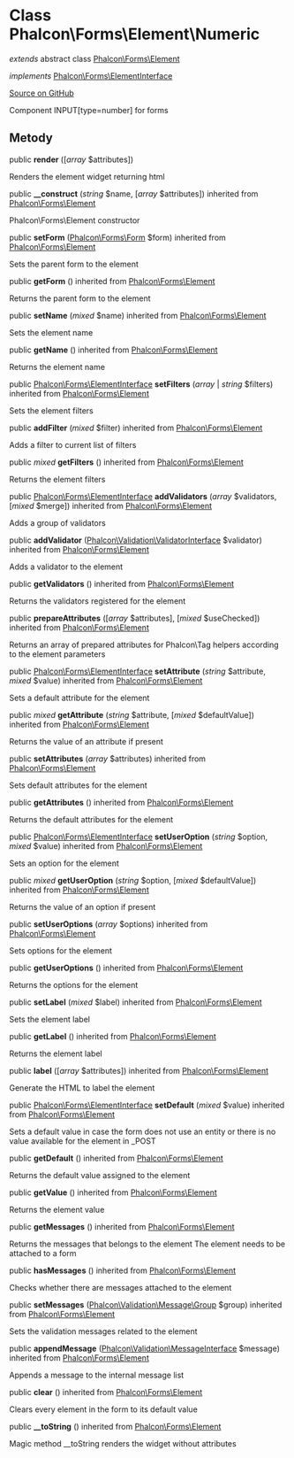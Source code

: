 # Class **Phalcon\\Forms\\Element\\Numeric**

*extends* abstract class [Phalcon\Forms\Element](/en/3.2/api/Phalcon_Forms_Element)

*implements* [Phalcon\Forms\ElementInterface](/en/3.2/api/Phalcon_Forms_ElementInterface)

<a href="https://github.com/phalcon/cphalcon/blob/master/phalcon/forms/element/numeric.zep" class="btn btn-default btn-sm">Source on GitHub</a>

Component INPUT[type=number] for forms

## Metody

public **render** ([*array* $attributes])

Renders the element widget returning html

public **__construct** (*string* $name, [*array* $attributes]) inherited from [Phalcon\Forms\Element](/en/3.2/api/Phalcon_Forms_Element)

Phalcon\\Forms\\Element constructor

public **setForm** ([Phalcon\Forms\Form](/en/3.2/api/Phalcon_Forms_Form) $form) inherited from [Phalcon\Forms\Element](/en/3.2/api/Phalcon_Forms_Element)

Sets the parent form to the element

public **getForm** () inherited from [Phalcon\Forms\Element](/en/3.2/api/Phalcon_Forms_Element)

Returns the parent form to the element

public **setName** (*mixed* $name) inherited from [Phalcon\Forms\Element](/en/3.2/api/Phalcon_Forms_Element)

Sets the element name

public **getName** () inherited from [Phalcon\Forms\Element](/en/3.2/api/Phalcon_Forms_Element)

Returns the element name

public [Phalcon\Forms\ElementInterface](/en/3.2/api/Phalcon_Forms_ElementInterface) **setFilters** (*array* | *string* $filters) inherited from [Phalcon\Forms\Element](/en/3.2/api/Phalcon_Forms_Element)

Sets the element filters

public **addFilter** (*mixed* $filter) inherited from [Phalcon\Forms\Element](/en/3.2/api/Phalcon_Forms_Element)

Adds a filter to current list of filters

public *mixed* **getFilters** () inherited from [Phalcon\Forms\Element](/en/3.2/api/Phalcon_Forms_Element)

Returns the element filters

public [Phalcon\Forms\ElementInterface](/en/3.2/api/Phalcon_Forms_ElementInterface) **addValidators** (*array* $validators, [*mixed* $merge]) inherited from [Phalcon\Forms\Element](/en/3.2/api/Phalcon_Forms_Element)

Adds a group of validators

public **addValidator** ([Phalcon\Validation\ValidatorInterface](/en/3.2/api/Phalcon_Validation_ValidatorInterface) $validator) inherited from [Phalcon\Forms\Element](/en/3.2/api/Phalcon_Forms_Element)

Adds a validator to the element

public **getValidators** () inherited from [Phalcon\Forms\Element](/en/3.2/api/Phalcon_Forms_Element)

Returns the validators registered for the element

public **prepareAttributes** ([*array* $attributes], [*mixed* $useChecked]) inherited from [Phalcon\Forms\Element](/en/3.2/api/Phalcon_Forms_Element)

Returns an array of prepared attributes for Phalcon\\Tag helpers according to the element parameters

public [Phalcon\Forms\ElementInterface](/en/3.2/api/Phalcon_Forms_ElementInterface) **setAttribute** (*string* $attribute, *mixed* $value) inherited from [Phalcon\Forms\Element](/en/3.2/api/Phalcon_Forms_Element)

Sets a default attribute for the element

public *mixed* **getAttribute** (*string* $attribute, [*mixed* $defaultValue]) inherited from [Phalcon\Forms\Element](/en/3.2/api/Phalcon_Forms_Element)

Returns the value of an attribute if present

public **setAttributes** (*array* $attributes) inherited from [Phalcon\Forms\Element](/en/3.2/api/Phalcon_Forms_Element)

Sets default attributes for the element

public **getAttributes** () inherited from [Phalcon\Forms\Element](/en/3.2/api/Phalcon_Forms_Element)

Returns the default attributes for the element

public [Phalcon\Forms\ElementInterface](/en/3.2/api/Phalcon_Forms_ElementInterface) **setUserOption** (*string* $option, *mixed* $value) inherited from [Phalcon\Forms\Element](/en/3.2/api/Phalcon_Forms_Element)

Sets an option for the element

public *mixed* **getUserOption** (*string* $option, [*mixed* $defaultValue]) inherited from [Phalcon\Forms\Element](/en/3.2/api/Phalcon_Forms_Element)

Returns the value of an option if present

public **setUserOptions** (*array* $options) inherited from [Phalcon\Forms\Element](/en/3.2/api/Phalcon_Forms_Element)

Sets options for the element

public **getUserOptions** () inherited from [Phalcon\Forms\Element](/en/3.2/api/Phalcon_Forms_Element)

Returns the options for the element

public **setLabel** (*mixed* $label) inherited from [Phalcon\Forms\Element](/en/3.2/api/Phalcon_Forms_Element)

Sets the element label

public **getLabel** () inherited from [Phalcon\Forms\Element](/en/3.2/api/Phalcon_Forms_Element)

Returns the element label

public **label** ([*array* $attributes]) inherited from [Phalcon\Forms\Element](/en/3.2/api/Phalcon_Forms_Element)

Generate the HTML to label the element

public [Phalcon\Forms\ElementInterface](/en/3.2/api/Phalcon_Forms_ElementInterface) **setDefault** (*mixed* $value) inherited from [Phalcon\Forms\Element](/en/3.2/api/Phalcon_Forms_Element)

Sets a default value in case the form does not use an entity or there is no value available for the element in _POST

public **getDefault** () inherited from [Phalcon\Forms\Element](/en/3.2/api/Phalcon_Forms_Element)

Returns the default value assigned to the element

public **getValue** () inherited from [Phalcon\Forms\Element](/en/3.2/api/Phalcon_Forms_Element)

Returns the element value

public **getMessages** () inherited from [Phalcon\Forms\Element](/en/3.2/api/Phalcon_Forms_Element)

Returns the messages that belongs to the element The element needs to be attached to a form

public **hasMessages** () inherited from [Phalcon\Forms\Element](/en/3.2/api/Phalcon_Forms_Element)

Checks whether there are messages attached to the element

public **setMessages** ([Phalcon\Validation\Message\Group](/en/3.2/api/Phalcon_Validation_Message_Group) $group) inherited from [Phalcon\Forms\Element](/en/3.2/api/Phalcon_Forms_Element)

Sets the validation messages related to the element

public **appendMessage** ([Phalcon\Validation\MessageInterface](/en/3.2/api/Phalcon_Validation_MessageInterface) $message) inherited from [Phalcon\Forms\Element](/en/3.2/api/Phalcon_Forms_Element)

Appends a message to the internal message list

public **clear** () inherited from [Phalcon\Forms\Element](/en/3.2/api/Phalcon_Forms_Element)

Clears every element in the form to its default value

public **__toString** () inherited from [Phalcon\Forms\Element](/en/3.2/api/Phalcon_Forms_Element)

Magic method __toString renders the widget without attributes